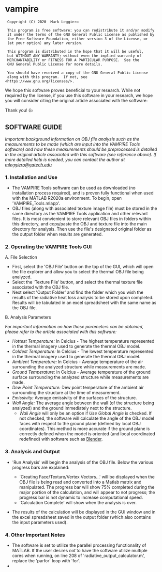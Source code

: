 # vampire
     Copyright (C) 2020  Mark Leggiero
 
     This program is free software: you can redistribute it and/or modify
     it under the terms of the GNU General Public License as published by
     the Free Software Foundation, either version 3 of the License, or
     (at your option) any later version.
 
     This program is distributed in the hope that it will be useful,
     but WITHOUT ANY WARRANTY; without even the implied warranty of
     MERCHANTABILITY or FITNESS FOR A PARTICULAR PURPOSE.  See the
     GNU General Public License for more details.
 
     You should have received a copy of the GNU General Public License
     along with this program.  If not, see <https://www.gnu.org/licenses/>.
     

We hope this software proves beneficial to your research. While not required by the license, if you use this software in your research, we hope you will consider citing the original article associated with the software:

<Include full reference to article here>

   Thank you! :+1:

## **SOFTWARE GUIDE**

*Important background information on OBJ file analysis such as the measurements to be made (which are input into the VAMPIRE Tools software) and how these measurements should be preprocessed is detailed in the original article associated with this software (see reference above). If more detailed help is needed, you can contact the author at mleggiero@gatech.edu*

### **1. Installation and Use**

- The VAMPIRE Tools software can be used as downloaded (no installation process required), and is proven fully functional when used with the MATLAB R2020a environment. To begin, open 'VAMPIRE_Tools.mlapp'.
- OBJ files (along with associated texture image file) must be stored in the same directory as the VAMPIRE Tools application and other relevant files. It is most convienient to store relevant OBJ files in folders within this directory, and copy/paste the OBJ and texture file into the main directory for analysis. Then use the file's designated original folder as the output folder when results are generated.
 
### **2. Operating the VAMPIRE Tools GUI**

A. File Selection
- First, select the 'OBJ File' button on the top of the GUI, which will open the file explorer and allow you to select the thermal OBJ file being analyzed.
- Select the 'Texture File' button, and select the thermal texture file associated with the OBJ file.
- Next select 'Output Folder' and find the folder which you wish the results of the radiative heat loss analysis to be stored upon completed. Results will be tabulated in an excel spreadsheet with the same name as the OBJ file.

B. Analysis Parameters

*For important information on how these parameters can be obtained, please refer to the article associated with this software: <Include full reference to article here>*
     
- *Hottest Temperature:* In Celcius - The highest temperature represented in the thermal imagery used to generate the thermal OBJ model.
- *Coldest Temperature:* In Celcius - The lowest temperature represented in the thermal imagery used to generate the thermal OBJ model.
- *Ambient Temperature:* In Celcius - Average temperature of the air surrounding the analyzed structure while measurements are made.
- *Ground Temperature:* In Celcius - Average temperature of the ground surface surrounding the analyzed structure while measurements are made.
- *Dew Point Temperature:* Dew point temperature of the ambient air surrounding the structure at the time of measurement.
- *Emissivity:* Average emissivity of the surfaces of the structure.
- *Wall Angle:* The average angle between the wall (of the structure being analyzed) and the ground immediately next to the structure.
     - *Wall Angle* will only be an option if *Use Global Angle* is checked. If not checked, the software will calculate the angle of the OBJ model faces with respect to the ground plane (defined by local OBJ coordinates). This method is more accurate if the ground plane is correctly defined when the model is oriented (and local coordinated redefined) with software such as [Blender](https://www.blender.org/).

### **3. Analysis and Output**

- 'Run Analysis' will begin the analysis of the OBJ file. Below the various progress bars are explained:
     - 'Creating Face/Texture/Vertex Vectors...' will be displayed when the OBJ file is being read and converted into a Matlab matrix and manipulated. The progress bar will show 75% completed during the major portion of the calculation, and will appear to not progress; the progress bar is not dynamic to increase computational speed. 
     - 'Calculation Complete' will show when the analysis is over.
     
- The results of the calculation will be displayed in the GUI window and in the excel spreadsheet saved in the output folder (which also contains the input parameters used).

### **4. Other Important Notes**

- The software is set to utilize the parallel processing functionality of MATLAB. If the user desires _not_ to have the software utilize multiple cores when running, on line 208 of 'radiative_output_calculator.m', replace the 'parfor' loop with 'for'.
- 
